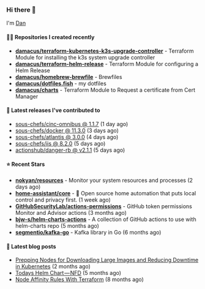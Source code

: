 

### Hi there 👋

I'm [Dan](https://medium.com/@dan.m.webb)

#### 👨‍💻 Repositories I created recently
- **[damacus/terraform-kubernetes-k3s-upgrade-controller](https://github.com/damacus/terraform-kubernetes-k3s-upgrade-controller)** - Terraform Module for installing the k3s system upgrade controller
- **[damacus/terraform-helm-release](https://github.com/damacus/terraform-helm-release)** - Terraform Module for configuring a Helm Release
- **[damacus/homebrew-brewfile](https://github.com/damacus/homebrew-brewfile)** - Brewfiles
- **[damacus/dotfiles.fish](https://github.com/damacus/dotfiles.fish)** - my dotfiles
- **[damacus/charts](https://github.com/damacus/charts)** - Terraform Module to Request a certificate from Cert Manager

#### 🚀 Latest releases I've contributed to


- [sous-chefs/cinc-omnibus @ 1.1.7](https://github.com/sous-chefs/cinc-omnibus/releases/tag/1.1.7) (1 day ago)
- [sous-chefs/docker @ 11.3.0](https://github.com/sous-chefs/docker/releases/tag/11.3.0) (3 days ago)
- [sous-chefs/atlantis @ 3.0.0](https://github.com/sous-chefs/atlantis/releases/tag/3.0.0) (4 days ago)
- [sous-chefs/iis @ 8.2.0](https://github.com/sous-chefs/iis/releases/tag/8.2.0) (5 days ago)
- [actionshub/danger-rb @ v2.1.1](https://github.com/actionshub/danger-rb/releases/tag/v2.1.1) (5 days ago)

#### ⭐ Recent Stars


- **[nokyan/resources](https://github.com/nokyan/resources)** - Monitor your system resources and processes (2 days ago)
- **[home-assistant/core](https://github.com/home-assistant/core)** - :house_with_garden: Open source home automation that puts local control and privacy first. (1 week ago)
- **[GitHubSecurityLab/actions-permissions](https://github.com/GitHubSecurityLab/actions-permissions)** - GitHub token permissions Monitor and Advisor actions (3 months ago)
- **[bjw-s/helm-charts-actions](https://github.com/bjw-s/helm-charts-actions)** - A collection of GitHub actions to use with helm-charts repo (5 months ago)
- **[segmentio/kafka-go](https://github.com/segmentio/kafka-go)** - Kafka library in Go (6 months ago)

#### 📄 Latest blog posts
- [Prepping Nodes for Downloading Large Images and Reducing Downtime in Kubernetes](https://medium.com/@dan.m.webb/prepping-nodes-for-downloading-large-images-and-reducing-downtime-in-kubernetes-551ead53f0?source=rss-bbba9c670f6e------2) (2 months ago)
- [Todays Helm Chart — NFD](https://medium.com/@dan.m.webb/todays-helm-chart-nfd-efe64f156edd?source=rss-bbba9c670f6e------2) (5 months ago)
- [Node Affinity Rules With Terraform](https://awstip.com/node-affinity-rules-with-terraform-a0766e0bb1da?source=rss-bbba9c670f6e------2) (8 months ago)
